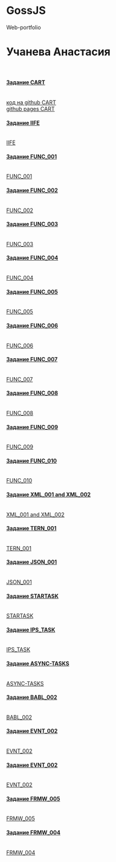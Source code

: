 # GossJS
Web-portfolio
<h1>Учанева Анастасия </h1> <br>
<h4><a href="https://kodaktor.ru/g/cart">Задание CART</a></h4> <br>
<a href="https://github.com/Nastyauch/cart">код на github CART</a> <br>
<a href="https://nastyauch.github.io/cart/">github pages CART</a>
<h4><a href="https://kodaktor.ru/iife">Задание IIFE</a></h4> <br>
<a href="https://kodaktor.ru/iife">IIFE</a>
<h4><a href="https://kodaktor.ru/func_001">Задание FUNC_001</a></h4> <br>
<a href="https://github.com/Nastyauch/func_001/">FUNC_001</a>
<h4><a href="https://kodaktor.ru/func_002">Задание FUNC_002</a></h4> <br>
<a href="https://kodaktor.ru/403c07c_b51e9">FUNC_002</a>
<h4><a href="https://kodaktor.ru/func_003">Задание FUNC_003</a></h4> <br>
<a href="https://kodaktor.ru/func_c5dbe">FUNC_003</a>
<h4><a href="https://kodaktor.ru/func_004">Задание FUNC_004</a></h4> <br>
<a href="https://kodaktor.ru/func_c84df">FUNC_004</a>
<h4><a href="https://kodaktor.ru/func_005">Задание FUNC_005</a></h4> <br>
<a href="https://kodaktor.ru/func_da970">FUNC_005</a>
<h4><a href="https://kodaktor.ru/func_006">Задание FUNC_006</a></h4> <br>
<a href="https://kodaktor.ru/func_8ed27">FUNC_006</a>
<h4><a href="https://kodaktor.ru/func_007">Задание FUNC_007</a></h4> <br>
<a href="https://kodaktor.ru/func_d048a">FUNC_007</a>
<h4><a href="https://kodaktor.ru/func_008">Задание FUNC_008</a></h4> <br>
<a href="https://kodaktor.ru/c83c54c_6b59b">FUNC_008</a>
<h4><a href="https://kodaktor.ru/func_009">Задание FUNC_009</a></h4> <br>
<a href="https://kodaktor.ru/func_3b5a8">FUNC_009</a>
<h4><a href="https://kodaktor.ru/func_010">Задание FUNC_010</a></h4> <br>
<a href="https://kodaktor.ru/func_e6413">FUNC_010</a>
<h4><a href="https://kodaktor.ru/g/xml_intro">Задание XML_001 and XML_002</a></h4> <br>
<a href="https://github.com/Nastyauch/lab_goss/tree/master/xml">XML_001 and XML_002</a>
<h4><a href="https://kodaktor.ru/tern_001">Задание TERN_001</a></h4> <br>
<a href="https://kodaktor.ru/403c07c_53b2e">TERN_001</a>
<h4><a href="https://kodaktor.ru/jsin_001">Задание JSON_001</a></h4> <br>
<a href="https://kodaktor.ru/403c07c_153f0">JSON_001</a>
<h4><a href="https://kodaktor.ru/startask">Задание STARTASK</a></h4> <br>
<a href="https://kodaktor.ru/startask_832d0">STARTASK</a>
<h4><a href="https://kodaktor.ru/g/ips_task">Задание IPS_TASK</a></h4> <br>
<a href="https://kodaktor.ru/startask_bbb1e">IPS_TASK</a>
<h4><a href="https://kodaktor.ru/async_tasks">Задание ASYNC-TASKS</a></h4> <br>
<a href="https://codepen.io/nastyauch/pen/jjMYdB">ASYNC-TASKS</a>
<h4><a href="https://kodaktor.ru/bind02032018">Задание BABL_002</a></h4> <br>
<a href="https://kodaktor.ru/bind02032018_f9684">BABL_002</a>
<h4><a href="https://kodaktor.ru/evnt_002">Задание EVNT_002</a></h4> <br>
<a href="https://kodaktor.ru/custom_de872">EVNT_002</a>
<h4><a href="https://kodaktor.ru/evnt_002">Задание EVNT_002</a></h4> <br>
<a href="https://kodaktor.ru/custom_de872">EVNT_002</a>
<h4><a href="https://kodaktor.ru/frmw_005">Задание FRMW_005</a></h4> <br>
<a href="https://kodaktor.ru/test_eca8f">FRMW_005</a>
<h4><a href="https://kodaktor.ru/frmw_004">Задание FRMW_004</a></h4> <br>
<a href="https://kodaktor.ru/frmw_ba2a9">FRMW_004</a>

